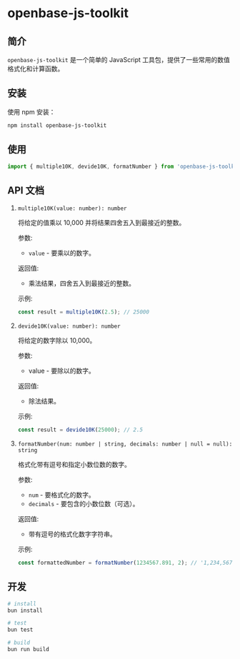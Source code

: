 # openbase-js-toolkit

## 简介

`openbase-js-toolkit` 是一个简单的 JavaScript 工具包，提供了一些常用的数值格式化和计算函数。

## 安装

使用 npm 安装：

```sh
npm install openbase-js-toolkit
```

## 使用
```js
import { multiple10K, devide10K, formatNumber } from 'openbase-js-toolkit/format'
```

## API 文档
1. `multiple10K(value: number): number`

    将给定的值乘以 10,000 并将结果四舍五入到最接近的整数。

    参数:
      - `value` - 要乘以的数字。

    返回值:
      - 乘法结果，四舍五入到最接近的整数。

    示例:
      ```js
      const result = multiple10K(2.5); // 25000
      ```

2. `devide10K(value: number): number`

    将给定的数字除以 10,000。

    参数:
      - value - 要除以的数字。

    返回值:
      - 除法结果。

    示例:
    ```js
    const result = devide10K(25000); // 2.5
    ```

3. `formatNumber(num: number | string, decimals: number | null = null): string`

    格式化带有逗号和指定小数位数的数字。

    参数:
      - `num` - 要格式化的数字。
      - `decimals` - 要包含的小数位数（可选）。

    返回值:
      - 带有逗号的格式化数字字符串。

    示例:
      ```js
      const formattedNumber = formatNumber(1234567.891, 2); // '1,234,567.89'
      ```

## 开发
```sh
# install
bun install

# test
bun test

# build
bun run build
```
